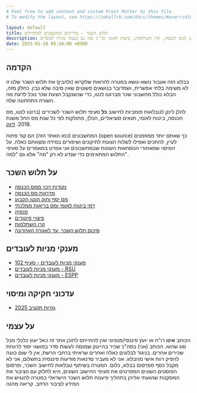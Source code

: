 ```yaml
---
# Feel free to add content and custom Front Matter to this file.
# To modify the layout, see https://jekyllrb.com/docs/themes/#overriding-theme-defaults

layout: default
title: תלוש השכר - מדריכים ומחשבונים למתחילים
description: מדריכים לחישוב סעיפי תלוש השכר (מברוטו לנטו), לרבות כל סעיפי התלוש (מס הכנסה, קרן השתלמות, ביטוח לאומי וכו') כמו גם מענקי מניות לעובדים (RSU, ESPP)
date: 2025-01-18 05:20:00 +0300
---
```


## הקדמה

בבלוג הזה אעבור נושא-נושא במטרה להראות שלקרוא (ולהבין) את תלוש השכר שלנו זו לא משימה בלתי אפשרית, ושמדובר בנושאים פשוטים שאין סיבה שלא נבין. כחלק מזה, הבלוג כולל מחשבוני שכר מברוטו לנטו, כדי שכשנקבל הצעת שכר נוכל לדעת מה השורה התחתונה שלה.

להלן לינק לטבלאות פומביות לחישוב **כל** סעיפי תלוש השכר לשכירים (ברוטו לנטו, מס הכנסה, ביטוח לאומי, תנאים סוציאליים, הכל), מחולקות לפי כל שנת מס החל משנת 2018: [לינק](https://drive.google.com/drive/folders/1JZmJg2pkD97mQ_fJOBcbuyMOiO_fFsCr?usp=sharing).

המחשבונים (כמו האתר הזה) הם קוד פתוח (open source) כך שאתם יותר ממוזמנים לעיין, להחכים ואפילו לשלוח הצעות לתיקונים ושיפורים במידה ומצאתם כאלה. על המיסוי שמאחורי הנוסחאות השונות שבמחשבונים אני אפרט במאמרים על סעיפי התלוש המתאימים כדי שנדע לא רק "מה" אלא גם "למה".

## על תלוש השכר

* [נקודות זיכוי ממס הכנסה](../נקודות-זיכוי-ממס-הכנסה/)
* [מדרגות מס הכנסה](../מדרגות-מס-הכנסה/)
* [מס יסף וחוק הנטו הקבוע](../חוק-הנטו-הקבוע/)
* [דמי ביטוח לאומי ומס בריאות ממלכתי](../מס-הכנסה-ממאדים-וביטוח-לאומי-מנוגה/)  
* [פנסיה](../על-פנסיה-וזיכוי-המס-החבוי/)
* [פיצויי פיטורים](../פיצויי-הפיטורים-והמיסוי-הכפול/)
* [קרן השתלמות](../קרן-השתלמות/)
* [סיכום תלוש השכר, עד לאגורה האחרונה](../סיכום_תלוש_השכר/)

## מענקי מניות לעובדים
* [מענקי מניות לעובדים - סעיף 102](../מענקי-מניות-לעובדים-סעיף-102/)
* [מענקי מניות לעובדים - RSU](../מענקי-מניות-לעובדים-rsu/)
* [מענקי מניות לעובדים - ESPP](../מענקי-מניות-לעובדים-espp/)

## עדכוני חקיקה ומיסוי
* [גזרות תקציב 2025](../גזרות-תקציב-2025/)

## על עצמי

הכותב **אינו** רו"ח או יועץ פיננסי/פנסיוני ואין להתייחס לתוכן אתר זה כאל יעוץ כלכלי מכל סוג שהוא. הכותב (אני) בסה"כ שכיר בהייטק שמנסה לעשות סדר במושגי יסוד לרווחת שכירים אחרים. בניגוד לבלוגים כאלה ואחרים שראיתי ברחבי הרשת, אין לי שום כוונה להפיק רווח אישי מהבלוג. אני לא מעביר סדנאות מודעות פיננסית בתשלום, אני לא מקבל כסף מפרסום בבלוג, כלום. המטרה בשיתוף טבלאות לחישוב השכר, ופרסום הפוסטים השונים המפרטים את סעיפי החישוב השונים, היא לחלוק עם הציבור את המסקנות שהגעתי אליהן בתהליך פיענוח תלוש השכר הישראלי במטרה להנגיש את המידע לציבור הרחב. קריאה מהנה
